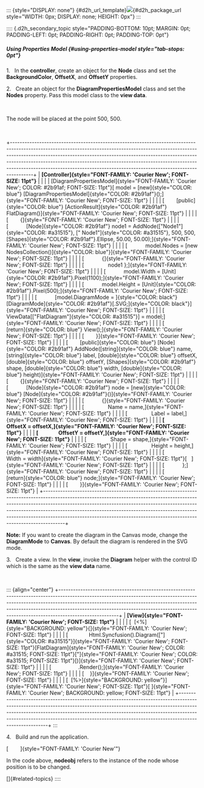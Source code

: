 ::: {style="DISPLAY: none"}
[](ms-xhelp:///?Id=d2h_url_template){#d2h_url_template}![](!package_url!){#d2h_package_url style="WIDTH: 0px; DISPLAY: none; HEIGHT: 0px"}
:::

:::: {.d2h_secondary_topic style="PADDING-BOTTOM: 10pt; MARGIN: 0pt; PADDING-LEFT: 0pt; PADDING-RIGHT: 0pt; PADDING-TOP: 0pt"}
##### Using Properties Model {#using-properties-model style="tab-stops: 0pt"}

1.   In the **controller**, create an object for the **Node** class and set the **BackgroundColor**, **OffsetX**, and **OffsetY** properties.

2.   Create an object for the **DiagramPropertiesModel** class and set the **Nodes** property. Pass this model class to the **view data**.

 

The node will be placed at the point 500, 500.

 

+---------------------------------------------------------------------------------------------------------------------------------------------------------------------------------------------------------------------------------------------------------------------------------------------------------------------------------------------------------------------------------------------------------------+
| **[Controller]{style="FONT-FAMILY: 'Courier New'; FONT-SIZE: 11pt"}**                                                                                                                                                                                                                                                                                                                                         |
|                                                                                                                                                                                                                                                                                                                                                                                                               |
| [DiagramPropertiesModel]{style="FONT-FAMILY: 'Courier New'; COLOR: #2b91af; FONT-SIZE: 11pt"}[ model = [new]{style="COLOR: blue"} [DiagramPropertiesModel]{style="COLOR: #2b91af"}();]{style="FONT-FAMILY: 'Courier New'; FONT-SIZE: 11pt"}                                                                                                                                                                   |
|                                                                                                                                                                                                                                                                                                                                                                                                               |
| [        [public]{style="COLOR: blue"} [ActionResult]{style="COLOR: #2b91af"} FlatDiagram()]{style="FONT-FAMILY: 'Courier New'; FONT-SIZE: 11pt"}                                                                                                                                                                                                                                                             |
|                                                                                                                                                                                                                                                                                                                                                                                                               |
| [        {]{style="FONT-FAMILY: 'Courier New'; FONT-SIZE: 11pt"}                                                                                                                                                                                                                                                                                                                                              |
|                                                                                                                                                                                                                                                                                                                                                                                                               |
| [            [Node]{style="COLOR: #2b91af"} node1 = AddNode([\"Node1\"]{style="COLOR: #a31515"}, [\" Node1\"]{style="COLOR: #a31515"}, 500, 500, [Shapes]{style="COLOR: #2b91af"}.Ellipse, 50.00, 50.00);]{style="FONT-FAMILY: 'Courier New'; FONT-SIZE: 11pt"}                                                                                                                                               |
|                                                                                                                                                                                                                                                                                                                                                                                                               |
| [            model.Nodes = [new NodesCollection()]{style="COLOR: blue"}]{style="FONT-FAMILY: 'Courier New'; FONT-SIZE: 11pt"}                                                                                                                                                                                                                                                                                 |
|                                                                                                                                                                                                                                                                                                                                                                                                               |
| [            {]{style="FONT-FAMILY: 'Courier New'; FONT-SIZE: 11pt"}                                                                                                                                                                                                                                                                                                                                          |
|                                                                                                                                                                                                                                                                                                                                                                                                               |
| [                node1 };]{style="FONT-FAMILY: 'Courier New'; FONT-SIZE: 11pt"}                                                                                                                                                                                                                                                                                                                               |
|                                                                                                                                                                                                                                                                                                                                                                                                               |
| [            model.Width = [Unit]{style="COLOR: #2b91af"}.Pixel(1100);]{style="FONT-FAMILY: 'Courier New'; FONT-SIZE: 11pt"}                                                                                                                                                                                                                                                                                  |
|                                                                                                                                                                                                                                                                                                                                                                                                               |
| [            model.Height = [Unit]{style="COLOR: #2b91af"}.Pixel(500);]{style="FONT-FAMILY: 'Courier New'; FONT-SIZE: 11pt"}                                                                                                                                                                                                                                                                                  |
|                                                                                                                                                                                                                                                                                                                                                                                                               |
| [            [model.DiagramMode = ]{style="COLOR: black"}[DiagramMode]{style="COLOR: #2b91af"}[.SVG;]{style="COLOR: black"}]{style="FONT-FAMILY: 'Courier New'; FONT-SIZE: 11pt"}                                                                                                                                                                                                                             |
|                                                                                                                                                                                                                                                                                                                                                                                                               |
| [            ViewData\[[\"FlatDiagram\"]{style="COLOR: #a31515"}\] = model;]{style="FONT-FAMILY: 'Courier New'; FONT-SIZE: 11pt"}                                                                                                                                                                                                                                                                             |
|                                                                                                                                                                                                                                                                                                                                                                                                               |
| [            [return]{style="COLOR: blue"} View();]{style="FONT-FAMILY: 'Courier New'; FONT-SIZE: 11pt"}                                                                                                                                                                                                                                                                                                      |
|                                                                                                                                                                                                                                                                                                                                                                                                               |
| [        }]{style="FONT-FAMILY: 'Courier New'; FONT-SIZE: 11pt"}                                                                                                                                                                                                                                                                                                                                              |
|                                                                                                                                                                                                                                                                                                                                                                                                               |
| [        [public]{style="COLOR: blue"} [Node]{style="COLOR: #2b91af"} AddNode([string]{style="COLOR: blue"} name, [string]{style="COLOR: blue"} label, [double]{style="COLOR: blue"} offsetX, [double]{style="COLOR: blue"} offsetY, [Shapes]{style="COLOR: #2b91af"} shape, [double]{style="COLOR: blue"} width, [double]{style="COLOR: blue"} height)]{style="FONT-FAMILY: 'Courier New'; FONT-SIZE: 11pt"} |
|                                                                                                                                                                                                                                                                                                                                                                                                               |
| [        {]{style="FONT-FAMILY: 'Courier New'; FONT-SIZE: 11pt"}                                                                                                                                                                                                                                                                                                                                              |
|                                                                                                                                                                                                                                                                                                                                                                                                               |
| [            [Node]{style="COLOR: #2b91af"} node = [new]{style="COLOR: blue"} [Node]{style="COLOR: #2b91af"}()]{style="FONT-FAMILY: 'Courier New'; FONT-SIZE: 11pt"}                                                                                                                                                                                                                                          |
|                                                                                                                                                                                                                                                                                                                                                                                                               |
| [            {]{style="FONT-FAMILY: 'Courier New'; FONT-SIZE: 11pt"}                                                                                                                                                                                                                                                                                                                                          |
|                                                                                                                                                                                                                                                                                                                                                                                                               |
| [                Name = name,]{style="FONT-FAMILY: 'Courier New'; FONT-SIZE: 11pt"}                                                                                                                                                                                                                                                                                                                           |
|                                                                                                                                                                                                                                                                                                                                                                                                               |
| [                Label = label,]{style="FONT-FAMILY: 'Courier New'; FONT-SIZE: 11pt"}                                                                                                                                                                                                                                                                                                                         |
|                                                                                                                                                                                                                                                                                                                                                                                                               |
| **[                OffsetX = offsetX,]{style="FONT-FAMILY: 'Courier New'; FONT-SIZE: 11pt"}**                                                                                                                                                                                                                                                                                                                 |
|                                                                                                                                                                                                                                                                                                                                                                                                               |
| **[                OffsetY = offsetY,]{style="FONT-FAMILY: 'Courier New'; FONT-SIZE: 11pt"}**                                                                                                                                                                                                                                                                                                                 |
|                                                                                                                                                                                                                                                                                                                                                                                                               |
| [                Shape = shape,]{style="FONT-FAMILY: 'Courier New'; FONT-SIZE: 11pt"}                                                                                                                                                                                                                                                                                                                         |
|                                                                                                                                                                                                                                                                                                                                                                                                               |
| [                Height = height,]{style="FONT-FAMILY: 'Courier New'; FONT-SIZE: 11pt"}                                                                                                                                                                                                                                                                                                                       |
|                                                                                                                                                                                                                                                                                                                                                                                                               |
| [                Width = width]{style="FONT-FAMILY: 'Courier New'; FONT-SIZE: 11pt"}[   ]{style="FONT-FAMILY: 'Courier New'; FONT-SIZE: 11pt"}                                                                                                                                                                                                                                                                |
|                                                                                                                                                                                                                                                                                                                                                                                                               |
| [            };]{style="FONT-FAMILY: 'Courier New'; FONT-SIZE: 11pt"}                                                                                                                                                                                                                                                                                                                                         |
|                                                                                                                                                                                                                                                                                                                                                                                                               |
| [            [return]{style="COLOR: blue"} node;]{style="FONT-FAMILY: 'Courier New'; FONT-SIZE: 11pt"}                                                                                                                                                                                                                                                                                                        |
|                                                                                                                                                                                                                                                                                                                                                                                                               |
| [        }]{style="FONT-FAMILY: 'Courier New'; FONT-SIZE: 11pt"}                                                                                                                                                                                                                                                                                                                                              |
+---------------------------------------------------------------------------------------------------------------------------------------------------------------------------------------------------------------------------------------------------------------------------------------------------------------------------------------------------------------------------------------------------------------+

**Note:** If you want to create the diagram in the Canvas mode, change the **DiagramMode** to **Canvas**. By default the diagram is rendered in the SVG mode.

3.   Create a view. In the **view**, invoke the **Diagram** helper with the control ID which is the same as the **view data** name.

 

::: {align="center"}
+------------------------------------------------------------------------------------------------------------------------------------------------------------------------------------------------------------------------------------------------------------------------------------------------------------------------------------------------+
| **[View]{style="FONT-FAMILY: 'Courier New'; FONT-SIZE: 11pt"}**                                                                                                                                                                                                                                                                                |
|                                                                                                                                                                                                                                                                                                                                                |
| [  [\<%]{style="BACKGROUND: yellow"}{]{style="FONT-FAMILY: 'Courier New'; FONT-SIZE: 11pt"}                                                                                                                                                                                                                                                    |
|                                                                                                                                                                                                                                                                                                                                                |
| [              Html.Syncfusion().Diagram([\"]{style="COLOR: #a31515"}]{style="FONT-FAMILY: 'Courier New'; FONT-SIZE: 11pt"}[FlatDiagram]{style="FONT-FAMILY: 'Courier New'; COLOR: #a31515; FONT-SIZE: 11pt"}[\"]{style="FONT-FAMILY: 'Courier New'; COLOR: #a31515; FONT-SIZE: 11pt"}[)]{style="FONT-FAMILY: 'Courier New'; FONT-SIZE: 11pt"} |
|                                                                                                                                                                                                                                                                                                                                                |
| [                  .Render();]{style="FONT-FAMILY: 'Courier New'; FONT-SIZE: 11pt"}                                                                                                                                                                                                                                                            |
|                                                                                                                                                                                                                                                                                                                                                |
| [    }]{style="FONT-FAMILY: 'Courier New'; FONT-SIZE: 11pt"}                                                                                                                                                                                                                                                                                   |
|                                                                                                                                                                                                                                                                                                                                                |
| [  [%\>]{style="BACKGROUND: yellow"}]{style="FONT-FAMILY: 'Courier New'; FONT-SIZE: 11pt"}[ ]{style="FONT-FAMILY: 'Courier New'; BACKGROUND: yellow; FONT-SIZE: 11pt"}                                                                                                                                                                         |
+------------------------------------------------------------------------------------------------------------------------------------------------------------------------------------------------------------------------------------------------------------------------------------------------------------------------------------------------+
:::

4.   Build and run the application.

[        ]{style="FONT-FAMILY: 'Courier New'"}

In the code above, **nodeobj** refers to the instance of the node whose position is to be changed.

[]{#related-topics}
::::
